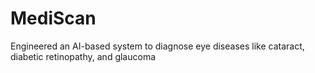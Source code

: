 # MediScan
Engineered an AI-based system to diagnose eye diseases like cataract, diabetic retinopathy, and glaucoma
